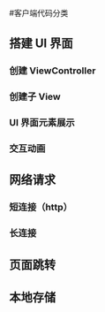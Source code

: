 #客户端代码分类

## 搭建 UI 界面
### 创建 ViewController
### 创建子 View
### UI 界面元素展示
### 交互动画

## 网络请求
### 短连接（http）
### 长连接

## 页面跳转

## 本地存储
